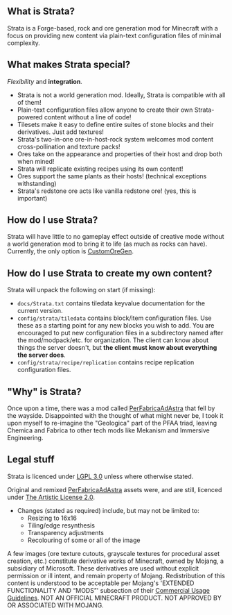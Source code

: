 ## What is Strata?

Strata is a Forge-based, rock and ore generation mod for Minecraft with a focus on providing new content via plain-text configuration files of minimal complexity.

## What makes Strata special?

_Flexibility_ and **integration**.

- Strata is not a world generation mod. Ideally, Strata is compatible with all of them!
- Plain-text configuration files allow anyone to create their own Strata-powered content without a line of code!
- Tilesets make it easy to define entire suites of stone blocks and their derivatives. Just add textures!
- Strata's two-in-one ore-in-host-rock system welcomes mod content cross-pollination and texture packs!
- Ores take on the appearance and properties of their host and drop both when mined!
- Strata will replicate existing recipes using its own content!
- Ores support the same plants as their hosts! (technical exceptions withstanding)
- Strata's redstone ore acts like vanilla redstone ore! (yes, this is important)

## How do I use Strata?

Strata will have little to no gameplay effect outside of creative mode without a world generation mod to bring it to life (as much as rocks can have). Currently, the only option is [CustomOreGen](https://github.com/lawremi/CustomOreGen).

## How do I use Strata to create my own content?

Strata will unpack the following on start (if missing):
- `docs/Strata.txt` contains tiledata keyvalue documentation for the current version.
- `config/strata/tiledata` contains block/item configuration files. Use these as a starting point for any new blocks you wish to add. You are encouraged to put new configuration files in a subdirectory named after the mod/modpack/etc. for organization. The client can know about things the server doesn't, but **the client must know about everything the server does**.
- `config/strata/recipe/replication` contains recipe replication configuration files.

## "Why" is Strata?

Once upon a time, there was a mod called [PerFabricaAdAstra](https://github.com/lawremi/PerFabricaAdAstra) that fell by the wayside. Disappointed with the thought of what might never be, I took it upon myself to re-imagine the "Geologica" part of the PFAA triad, leaving Chemica and Fabrica to other tech mods like Mekanism and Immersive Engineering.

## Legal stuff

Strata is licenced under [LGPL 3.0](LICENCE.md) unless where otherwise stated.

Original and remixed [PerFabricaAdAstra](https://github.com/lawremi/PerFabricaAdAstra) assets were, and are still, licenced under [The Artistic License 2.0](artistic-v2.0.md).

- Changes (stated as required) include, but may not be limited to:
    - Resizing to 16x16
    - Tiling/edge resynthesis
    - Transparency adjustments
    - Recolouring of some or all of the image

A few images (ore texture cutouts, grayscale textures for procedural asset creation, etc.) constitute derivative works of Minecraft, owned by Mojang, a subsidiary of Microsoft. These derivatives are used without explicit permission or ill intent, and remain property of Mojang. Redistribution of this content is understood to be acceptable per Mojang's 'EXTENDED FUNCTIONALITY AND “MODS”' subsection of their [Commercial Usage Guidelines](https://account.mojang.com/terms?ref=ft#commercial). NOT AN OFFICIAL MINECRAFT PRODUCT. NOT APPROVED BY OR ASSOCIATED WITH MOJANG.